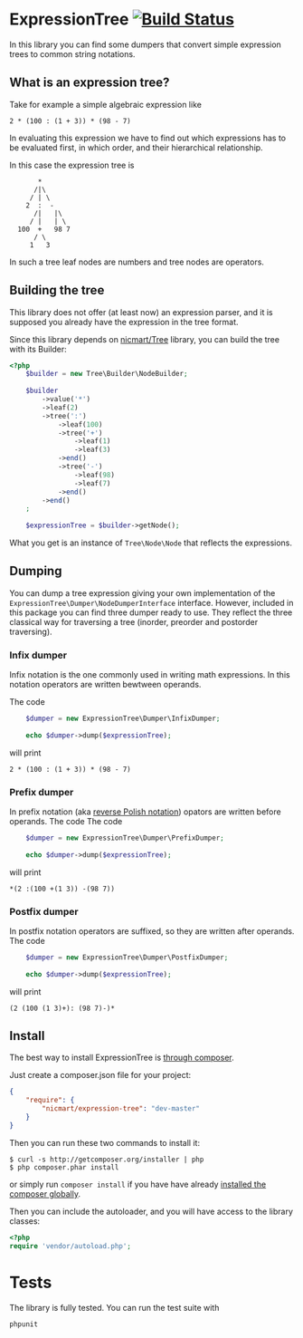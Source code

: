 # ExpressionTree [![Build Status](https://secure.travis-ci.org/nicmart/ExpressionTree.png?branch=master)](http://travis-ci.org/nicmart/ExpressionTree)

In this library you can find some dumpers that convert simple expression trees to common string notations.

## What is an expression tree?
Take for example a simple algebraic expression like
```
2 * (100 : (1 + 3)) * (98 - 7)
```
In evaluating this expression we have to find out which expressions has to be evaluated first, in which order, 
and their hierarchical relationship.

In this case the expression tree is
```
       *
      /|\
     / | \
    2  :  -
      /|   |\
     / |   | \
  100  +   98 7
      / \
     1   3
```
In such a tree leaf nodes are numbers and tree nodes are operators.

## Building the tree
This library does not offer (at least now) an expression parser, and it is supposed you already have the expression in the
tree format.

Since this library depends on [nicmart/Tree](https://github.com/nicmart/ExpressionTree) library, 
you can build the tree with its Builder:
```php
<?php
    $builder = new Tree\Builder\NodeBuilder;
    
    $builder
        ->value('*')
        ->leaf(2)
        ->tree(':')
            ->leaf(100)
            ->tree('+')
                ->leaf(1)
                ->leaf(3)
            ->end()
            ->tree('-')
                ->leaf(98)
                ->leaf(7)
            ->end()
        ->end()
    ;
    
    $expressionTree = $builder->getNode();
```
What you get is an instance of `Tree\Node\Node` that reflects the expressions.

## Dumping
You can dump a tree expression giving your own implementation of the ```ExpressionTree\Dumper\NodeDumperInterface``` interface.
However, included in this package you can find three dumper ready to use. They reflect the three classical way for 
traversing a tree (inorder, preorder and postorder traversing).

### Infix dumper
Infix notation is the one commonly used in writing math expressions. 
In this notation operators are written bewtween operands.

The code
```php
    $dumper = new ExpressionTree\Dumper\InfixDumper;
    
    echo $dumper->dump($expressionTree);
```
will print
```
2 * (100 : (1 + 3)) * (98 - 7)
```

### Prefix dumper
In prefix notation (aka [reverse Polish notation](http://en.wikipedia.org/wiki/Polish_notation)) opators 
are written before operands. The code
The code
```php
    $dumper = new ExpressionTree\Dumper\PrefixDumper;
    
    echo $dumper->dump($expressionTree);
```
will print
```
*(2 :(100 +(1 3)) -(98 7))
```
### Postfix dumper
In postfix notation operators are suffixed, so they are written after operands.
The code
```php
    $dumper = new ExpressionTree\Dumper\PostfixDumper;
    
    echo $dumper->dump($expressionTree);
```
will print
```
(2 (100 (1 3)+): (98 7)-)*
```

## Install

The best way to install ExpressionTree is [through composer](http://getcomposer.org).

Just create a composer.json file for your project:

```JSON
{
    "require": {
        "nicmart/expression-tree": "dev-master"
    }
}
```

Then you can run these two commands to install it:

    $ curl -s http://getcomposer.org/installer | php
    $ php composer.phar install

or simply run `composer install` if you have have already [installed the composer globally](http://getcomposer.org/doc/00-intro.md#globally).

Then you can include the autoloader, and you will have access to the library classes:

```php
<?php
require 'vendor/autoload.php';
```

# Tests
The library is fully tested. You can run the test suite with
```
phpunit
```
